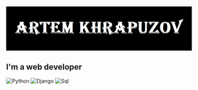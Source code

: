 ![header](https://github.com/ArtemKhrapuzov/ArtemKhrapuzov/blob/main/assets/header.png)

## I'm a web developer

![Python](https://img.shields.io/badge/-Python-090909?style=for-the-badge&logo=python&logoColor=47C5FB)
![Django](https://img.shields.io/badge/-Django-090909?style=for-the-badge&logo=Django&logoColor=097CDB)
![Sql](https://img.shields.io/badge/-Sql-090909?style=for-the-badge&logo=postgresql&logoColor=00648B)
